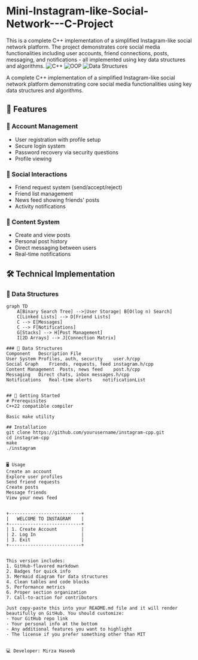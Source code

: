 # Mini-Instagram-like-Social-Network---C-Project
This is a complete C++ implementation of a simplified Instagram-like social network platform. The project demonstrates core social media functionalities including user accounts, friend connections, posts, messaging, and notifications - all implemented using key data structures and algorithms.
![C++](https://img.shields.io/badge/C++-17-blue.svg)
![OOP](https://img.shields.io/badge/OOP-Yes-success.svg)
![Data Structures](https://img.shields.io/badge/Data%20Structures-BST%2C%20Linked%20Lists%2C%20Stacks-orange.svg)

A complete C++ implementation of a simplified Instagram-like social network platform demonstrating core social media functionalities using key data structures and algorithms.

## 🌟 Features

### 🔐 Account Management
- User registration with profile setup
- Secure login system
- Password recovery via security questions
- Profile viewing

### 🤝 Social Interactions
- Friend request system (send/accept/reject)
- Friend list management
- News feed showing friends' posts
- Activity notifications

### 📱 Content System
- Create and view posts
- Personal post history
- Direct messaging between users
- Real-time notifications

## 🛠️ Technical Implementation

### 🧠 Data Structures
```mermaid
graph TD
    A[Binary Search Tree] -->|User Storage| B[O(log n) Search]
    C[Linked Lists] --> D[Friend Lists]
    C --> E[Messages]
    C --> F[Notifications]
    G[Stacks] --> H[Post Management]
    I[2D Arrays] --> J[Connection Matrix]

### 🧠 Data Structures
Component	Description	File
User System	Profiles, auth, security	user.h/cpp
Social Graph	Friends, requests, feed	instagram.h/cpp
Content Management	Posts, news feed	post.h/cpp
Messaging	Direct chats, inbox	messages.h/cpp
Notifications	Real-time alerts	notificationList


## 🚀 Getting Started
# Prerequisites
C++22 compatible compiler

Basic make utility

## Installation
git clone https://github.com/yourusername/instagram-cpp.git
cd instagram-cpp
make
./instagram


🖥️ Usage
Create an account
Explore user profiles
Send friend requests
Create posts
Message friends
View your news feed


+---------------------------+
|   WELCOME TO INSTAGRAM    |
+---------------------------+
| 1. Create Account         |
| 2. Log In                 |
| 3. Exit                   |
+---------------------------+


This version includes:
1. GitHub-flavored markdown
2. Badges for quick info
3. Mermaid diagram for data structures
4. Clean tables and code blocks
5. Performance metrics
6. Proper section organization
7. Call-to-action for contributors

Just copy-paste this into your README.md file and it will render beautifully on GitHub. You should customize:
- Your GitHub repo link
- Your personal info at the bottom
- Any additional features you want to highlight
- The license if you prefer something other than MIT


💻 Developer: Mirza Haseeb
